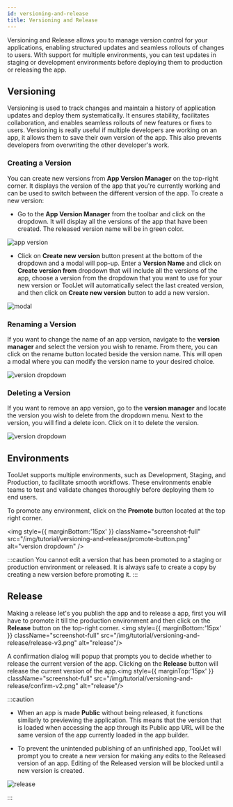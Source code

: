 ```yaml
---
id: versioning-and-release
title: Versioning and Release
---
```


Versioning and Release allows you to manage version control for your applications, enabling structured updates and seamless rollouts of changes to users. With support for multiple environments, you can test updates in staging or development environments before deploying them to production or releasing the app.

## Versioning

Versioning is used to track changes and maintain a history of application updates and deploy them systematically. It ensures stability, facilitates collaboration, and enables seamless rollouts of new features or fixes to users. Versioning is really useful if multiple developers are working on an app, it allows them to save their own version of the app. This also prevents developers from overwriting the other developer's work. 

### Creating a Version

You can create new versions from **App Version Manager** on the top-right corner. It displays the version of the app that you're currently working and can be used to switch between the different version of the app. To create a new version:

- Go to the **App Version Manager** from the toolbar and click on the dropdown. It will display all the versions of the app that have been created. The released version name will be in green color.
<img className="screenshot-full" src="/img/tutorial/versioning-and-release/version-menu.png" alt="app version"/>

- Click on **Create new version** button present at the bottom of the dropdown and a modal will pop-up. Enter a **Version Name** and click on **Create version from** dropdown that will include all the versions of the app, choose a version from the dropdown that you want to use for your new version or ToolJet will automatically select the last created version, and then click on **Create new version** button to add a new version.
<img className="screenshot-full" src="/img/tutorial/versioning-and-release/newpopup-v2.png" alt="modal"/>

### Renaming a Version

If you want to change the name of an app version, navigate to the **version manager** and select the version you wish to rename. From there, you can click on the rename button located beside the version name. This will open a modal where you can modify the version name to your desired choice.

<img className="screenshot-full" src="/img/tutorial/versioning-and-release/edit-v2.png" alt="version dropdown" />

### Deleting a Version

If you want to remove an app version, go to the **version manager** and locate the version you wish to delete from the dropdown menu. Next to the version, you will find a delete icon. Click on it to delete the version.

<img className="screenshot-full" src="/img/tutorial/versioning-and-release/delete-v2.png" alt="version dropdown" />

## Environments

ToolJet supports multiple environments, such as Development, Staging, and Production, to facilitate smooth workflows. These environments enable teams to test and validate changes thoroughly before deploying them to end users.

To promote any environment, click on the **Promote** button located at the top right corner.

<img style={{ marginBottom:'15px' }} className="screenshot-full" src="/img/tutorial/versioning-and-release/promote-button.png" alt="version dropdown" />

:::caution
You cannot edit a version that has been promoted to a staging or production environment or released. It is always safe to create a copy by creating a new version before promoting it.
:::

## Release

Making a release let's you publish the app and to release a app, first you will have to promote it till the production environment and then click on the **Release** button on the top-right corner.
<img style={{ marginBottom:'15px' }} className="screenshot-full" src="/img/tutorial/versioning-and-release/release-v3.png" alt="release"/>

A confirmation dialog will popup that prompts you to decide whether to release the current version of the app. Clicking on the **Release** button will release the current version of the app.<img style={{ marginTop:'15px' }} className="screenshot-full" src="/img/tutorial/versioning-and-release/confirm-v2.png" alt="release"/>

:::caution
- When an app is made **Public** without being released, it functions similarly to previewing the application. This means that the version that is loaded when accessing the app through its Public app URL will be the same version of the app currently loaded in the app builder.

- To prevent the unintended publishing of an unfinished app, ToolJet will prompt you to create a new version for making any edits to the Released version of an app. Editing of the Released version will be blocked until a new version is created.

<img className="screenshot-full" src="/img/tutorial/versioning-and-release/releasepopup.gif" alt="release" />

:::
